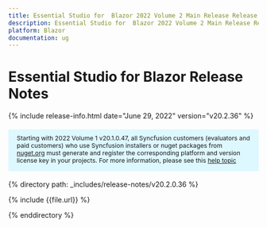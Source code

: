 ```yaml
---
title: Essential Studio for  Blazor 2022 Volume 2 Main Release Release Notes  
description: Essential Studio for  Blazor 2022 Volume 2 Main Release Release Notes  
platform: Blazor
documentation: ug
---
```


# Essential Studio for  Blazor  Release Notes  

{% include release-info.html date="June 29, 2022"  version="v20.2.36" %} 

<style>
#license {
    font-size: .88em!important;
margin-top: 1.5em;     margin-bottom: 1.5em;
    background-color: #def8ff;
    padding: 10px 17px 14px;
}
</style>


<div id="license">
Starting with 2022 Volume 1 v20.1.0.47, all Syncfusion customers (evaluators and paid customers) who use Syncfusion installers or nuget packages from <a href="https://www.nuget.org/packages?q=Syncfusion">nuget.org</a> must generate and register the corresponding platform and version license key in your projects.
For more information, please see this <a href="https://help.syncfusion.com/common/essential-studio/licensing/license-key">help topic</a>
</div>



{% directory path: _includes/release-notes/v20.2.0.36 %}

{% include {{file.url}} %}

{% enddirectory %}
